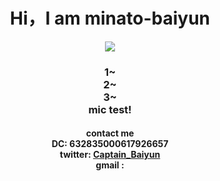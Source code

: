 <h1 align="center">Hi，I am minato-baiyun</h1>
<p align="center">
  <a href="https://skillicons.dev">
    <img src="https://skillicons.dev/icons?i=c,css,discord,github,nodejs,postman,py,sqlite,selenium,twitter,vscode,md,html,git,js" />
  </a>
</p>
<h3 align="center">
 1~ <br> 2~<br> 3~<br> mic test!
</h3>
<h4 align="center">contact me
<br>DC: 632835000617926657
<br>twitter: <a href="https://twitter.com/Captain_Baiyun"> Captain_Baiyun</a>
<br>gmail : <a></a>

</h4>


<!---
alicezuber/alicezuber is a ✨ special ✨ repository because its `README.md` (this file) appears on your GitHub profile.
You can click the Preview link to take a look at your changes.
--->
